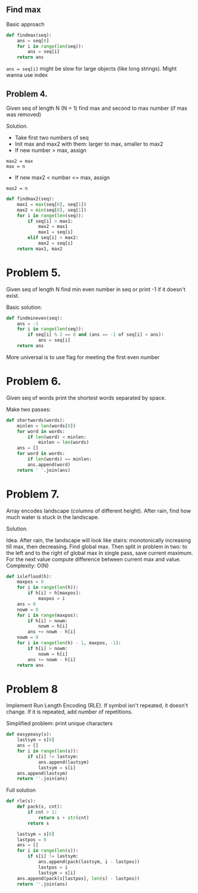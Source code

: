 Find max
--------
Basic approach
```python
def findmax(seq):
    ans = seq[0]
    for i in range(len(seq)):
        ans = seq[i]
    return ans
```

`ans = seq[i]` might be slow for large objects
(like long strings). Might wanna use index


Problem 4.
----------

Given seq of length N (N > 1) find max and second
to max number (if max was removed)


Solution.

- Take first two numbers of seq
- Init max and max2 with them: larger to max,
smaller to max2
- If new number > max, assign
```
max2 = max
max = n
```
- If new max2 < number <= max, assign
```
max2 = n
```

```python
def findmax2(seq):
    max1 = max(seq[0], seq[1])
    max2 = min(seq[0], seq[1])
    for i in range(len(seq)):
        if seq[i] > max1:
            max2 = max1
            max1 = seq[i]
        elif seq[i] > max2:
            max2 = seq[i]
    return max1, max2
```

Problem 5.
==========

Given seq of length N find min even number in seq
or print -1 if it doesn't exist.

Basic solution:
```python
def findmineven(seq):
    ans = -1
    for i in range(len(seq)):
        if seq[i] % 2 == 0 and (ans == -1 of seq[i] < ans):
            ans = seq[i]
    return ans
```

More universal is to use flag for meeting the first even number


Problem 6.
==========

Given seq of words print the shortest words separated by space.

Make two passes:
```python
def shortwords(words):
    minlen = len(words[0])
    for word in words:
        if len(word) < minlen:
            minlen = len(words)
    ans = []
    for word in words:
        if len(words) == minlen:
        ans.append(word)
    return ' '.join(ans)
```

Problem 7.
==========

Array encodes landscape (columns of different height).
After rain, find how much water is stuck in the landscape.

Solution.

Idea. After rain, the landscape will look like stairs:
monotonically increasing till max, then decreasing.
Find global max. Then split in problem in two: to the left
and to the right of global max
In single pass, save current maximum. For the next value
compute difference between current max and value.
Complexity: O(N)

```python
def isleflood(h):
    maxpos = 0
    for i in range(len(h)):
        if h[i] > h[maxpos]:
            maxpos = i
    ans = 0
    nowm = 0
    for i in range(maxpos):
        if h[i] > nowm:
            nowm = h[i]
        ans += nowm - h[i]
    nowm = 0
    for i in range(len(h) - 1, maxpos, -1):
        if h[i] > nowm:
            nowm = h[i]
        ans += nowm - h[i]
    return ans
```


Problem 8
=========

Implement Run Length Encoding (RLE).
If symbol isn't repeated, it doesn't change.
If it is repeated, add number of repetitions.

Simplified problem:
print unique characters

```python
def easypeasy(s):
    lastsym = s[0]
    ans = []
    for i in range(len(s)):
        if s[i] != lastsym:
            ans.append(lastsym)
            lastsym = s[i]
    ans.append(lastsym)
    return ''.join(ans)
```

Full solution

```python
def rle(s):
    def pack(s, cnt):
        if cnt > 1:
            return s + str(cnt)
        return s

    lastsym = s[0]
    lastpos = 0
    ans = []
    for i in range(len(s)):
        if s[i] != lastsym:
            ans.append(pack(lastsym, i - lastpos))
            lastpos = i
            lastsym = s[i]
    ans.append(pack(s[lastpos], len(s) - lastpos))
    return ''.join(ans)
```

